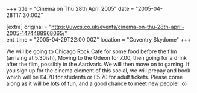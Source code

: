 +++
title = "Cinema on Thu 28th April 2005"
date = "2005-04-28T17:30:00Z"

[extra]
original = "https://uwcs.co.uk/events/cinema-on-thu-28th-april-2005-1474488968065/"    
ent_time = "2005-04-29T22:00:00Z"
location = "Coventry Skydome"
+++

We will be going to Chicago Rock Cafe for some food before the film (arriving at 5.30ish), Moving to the Odeon for 7.00, then going for a drink after the film, possibly in the Aardvark. We will then move on to gaming. If you sign up for the cinema element of this social, we will prepay and book which will be £4.70 for students or £5.70 for adult tickets. Please come along as it will be lots of fun, and a good chance to meet new people\! :o)

